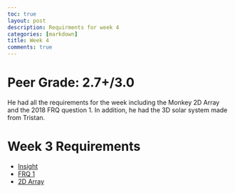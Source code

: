 ```yaml
---
toc: true
layout: post
description: Requirments for week 4
categories: [markdown]
title: Week 4
comments: true
---
```

# Peer Grade: 2.7+/3.0
He had all the requirements for the week including the Monkey 2D Array and the 2018 FRQ question 1. In addition, he had the 3D solar system made from Tristan.

# Week 3 Requirements 
- [Insight](https://github.com/Reem57/blog_new/pulse)
- [FRQ 1](http://localhost:4000/blog_new/jupyter/2022/09/20/FRQ1.html)
- [2D Array](http://localhost:4000/blog_new/jupyter/2022/09/15/monkeys.html)

